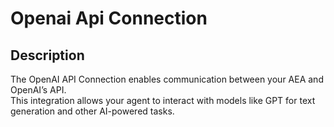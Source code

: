 
# Openai Api Connection

## Description

The OpenAI API Connection enables communication between your AEA and OpenAI’s API.  
This integration allows your agent to interact with models like GPT for text generation and other AI-powered tasks.

